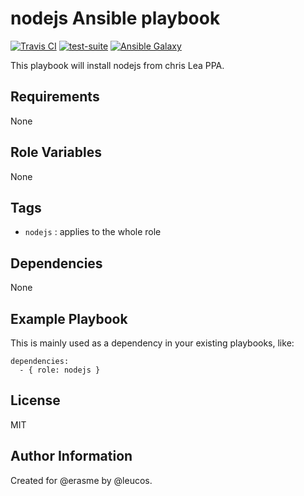 nodejs Ansible playbook
=======================

[![Travis
CI](http://img.shields.io/travis/erasme/ansible-nodejs.svg?style=flat)](http://travis-ci.org/erasme/ansible-nodejs)
[![test-suite](http://img.shields.io/badge/ansible--roles--specs-ansible--nodejs-blue.svg?style=flat)](https://github.com/erasme/ansible-roles-specs/tree/master/ansible-nodejs/)
[![Ansible
Galaxy](http://img.shields.io/badge/galaxy-erasme.nodejs-660198.svg?style=flat)](https://galaxy.ansible.com/list#/roles/2996)

This playbook will install nodejs from chris Lea PPA.

Requirements
------------

None

Role Variables
--------------

None

Tags
----

  - `nodejs` : applies to the whole role

Dependencies
------------

None

Example Playbook
----------------

This is mainly used as a dependency in your existing playbooks, like:

    dependencies:
      - { role: nodejs }

License
-------

MIT

Author Information
------------------

Created for @erasme by @leucos.


